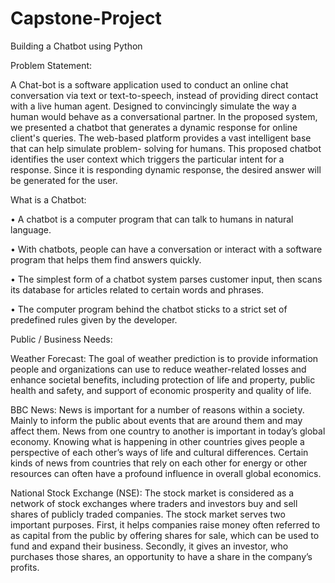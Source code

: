 # Capstone-Project
Building a Chatbot using Python

Problem Statement:

A Chat-bot is a software application used to conduct an online chat conversation via text or text-to-speech, instead of providing direct contact with a live human agent. Designed to convincingly simulate the way a human would behave as a conversational partner. In the proposed system, we presented a chatbot that generates a dynamic response for online client's queries. The web-based platform provides a vast intelligent base that can help simulate problem- solving for humans. This proposed chatbot identifies the user context which triggers the particular intent for a response. Since it is responding dynamic response, the desired answer will be generated for the user.

What is a Chatbot:

• A chatbot is a computer program that can talk to humans in natural language.

• With chatbots, people can have a conversation or interact with a software program that helps them find answers quickly.

• The simplest form of a chatbot system parses customer input, then scans its database for articles related to certain words and phrases.

• The computer program behind the chatbot sticks to a strict set of predefined rules given by the developer.

Public / Business Needs:

Weather Forecast: The goal of weather prediction is to provide information people and organizations can use to reduce weather-related losses and enhance societal benefits, including protection of life and property, public health and safety, and support of economic prosperity and quality of life.

BBC News: News is important for a number of reasons within a society. Mainly to inform the public about events that are around them and may affect them. News from one country to another is important in today’s global economy. Knowing what is happening in other countries gives people a perspective of each other’s ways of life and cultural differences. Certain kinds of news from countries that rely on each other for energy or other resources can often have a profound influence in overall global economics.

National Stock Exchange (NSE): The stock market is considered as a network of stock exchanges where traders and investors buy and sell shares of publicly traded companies. The stock market serves two important purposes. First, it helps companies raise money often referred to as capital from the public by offering shares for sale, which can be used to fund and expand their business. Secondly, it gives an investor, who purchases those shares, an opportunity to have a share in the company’s profits.
